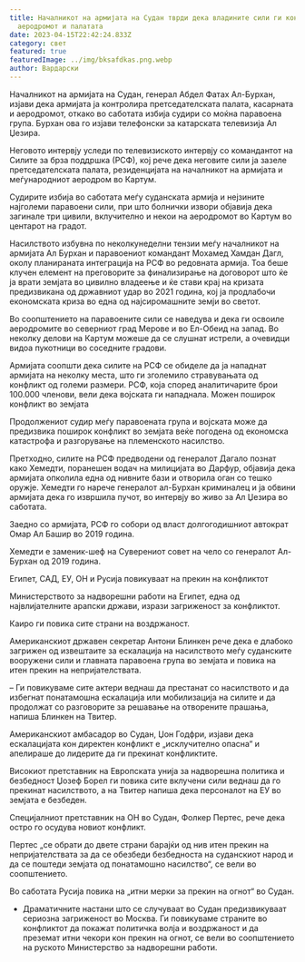 ```yaml
---
title: Началникот на армијата на Судан тврди дека владините сили ги контролираат
  аеродромот и палатата
date: 2023-04-15T22:42:24.833Z
category: свет
featured: true
featuredImage: ../img/bksafdkas.png.webp
author: Вардарски
---
```


Началникот на армијата на Судан, генерал Абдел Фатах Ал-Бурхан, изјави дека армијата ја контролира претседателската палата, касарната и аеродромот, откако во саботата избија судири со моќна паравоена група. Бурхан ова го изјави телефонски за катарската телевизија Ал Џезира.

Неговото интервју уследи по телевизиското интервју со командантот на Силите за брза поддршка (РСФ), кој рече дека неговите сили ја зазеле претседателската палата, резиденцијата на началникот на армијата и меѓународниот аеродром во Картум.

Судирите избија во саботата меѓу суданската армија и нејзините најголеми паравоени сили, при што болнички извори објавија дека загинале три цивили, вклучително и некои на аеродромот во Картум во центарот на градот.

Насилството избувна по неколкунеделни тензии меѓу началникот на армијата Ал Бурхан и паравоениот командант Мохамед Хамдан Дагл, околу планираната интеграција на РСФ во редовната армија. Тоа беше клучен елемент на преговорите за финализирање на договорот што ќе ја врати земјата во цивилно владеење и ќе стави крај на кризата предизвикана од државниот удар во 2021 година, кој ја продлабочи економската криза во една од најсиромашните земји во светот.

Во соопштението на паравоените сили се наведува и дека ги освоиле аеродромите во северниот град Мерове и во Ел-Обеид на запад. Во неколку делови на Картум можеше да се слушнат истрели, а очевидци видоа пукотници во соседните градови.

Армијата соопшти дека силите на РСФ се обиделе да ја нападнат армијата на неколку места, што ги зголемило стравувањата од конфликт од големи размери. РСФ, која според аналитичарите брои 100.000 членови, вели дека војската ги нападнала.
Можен поширок конфликт во земјата

Продолжениот судир меѓу паравоената група и војската може да предизвика поширок конфликт во земјата веќе погодена од економска катастрофа и разгорување на племенското насилство.

Претходно, силите на РСФ предводени од генералот Дагало познат како Хемедти, поранешен водач на милицијата во Дарфур, објавија дека армијата опколила една од нивните бази и отворила оган со тешко оружје. Хемедти го нарече генералот ал-Бурхан криминалец и ја обвини армијата дека го извршила пучот, во интервју во живо за Ал Џезира во саботата.

Заедно со армијата, РСФ го собори од власт долгогодишниот автократ Омар Ал Башир во 2019 година.

Хемедти е заменик-шеф на Суверениот совет на чело со генералот Ал-Бурхан од 2019 година.

Египет, САД, ЕУ, ОН и Русија повикуваат на прекин на конфликтот

Министерството за надворешни работи на Египет, една од највлијателните арапски држави, изрази загриженост за конфликтот.

Каиро ги повика сите страни на воздржаност.

Американскиот државен секретар Антони Блинкен рече дека е длабоко загрижен од извештаите за ескалација на насилството меѓу суданските вооружени сили и главната паравоена група во земјата и повика на итен прекин на непријателствата.

– Ги повикуваме сите актери веднаш да престанат со насилството и да избегнат понатамошна ескалација или мобилизација на силите и да продолжат со разговорите за решавање на отворените прашања, напиша Блинкен на Твитер.

Американскиот амбасадор во Судан, Џон Годфри, изјави дека ескалацијата кон директен конфликт е „исклучително опасна“ и апелираше до лидерите да ги прекинат конфликтите.

Високиот претставник на Европската унија за надворешна политика и безбедност Џозеф Борел ги повика сите вклучени сили веднаш да го прекинат насилството, а на Твитер напиша дека персоналот на ЕУ во земјата е безбеден.

Специјалниот претставник на ОН во Судан, Фолкер Пертес, рече дека остро го осудува новиот конфликт.

Пертес „се обрати до двете страни барајќи од нив итен прекин на непријателствата за да се обезбеди безбедноста на суданскиот народ и да се поштеди земјата од понатамошно насилство“, се вели во соопштението.

Во саботата Русија повика на „итни мерки за прекин на огнот“ во Судан.

- Драматичните настани што се случуваат во Судан предизвикуваат сериозна загриженост во Москва. Ги повикуваме страните во конфликтот да покажат политичка волја и воздржаност и да преземат итни чекори кон прекин на огнот, се вели во соопштението на руското Министерство за надворешни работи.
